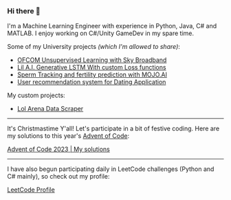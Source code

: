 ### Hi there 👋

I'm a Machine Learning Engineer with experience in Python, Java, C# and MATLAB. 
I enjoy working on C#/Unity GameDev in my spare time.

Some of my University projects _(which I'm allowed to share)_: 

- [OFCOM Unsupervised Learning with Sky Broadband](https://github.com/MikeMNelhams/SkyBroadbandProject)
- [Lil A.I. Generative LSTM With custom Loss functions](https://github.com/MikeMNelhams/Lil-A.I.-Approaches-to-Rap-Lyric-Generation)
- [Sperm Tracking and fertility prediction with MOJO.AI](https://github.com/MikeMNelhams/SpermTracking)
- [User recommendation system for Dating Application](https://github.com/MikeMNelhams/Recommender-System-for-User-User-Ratings)

My custom projects:
- [Lol Arena Data Scraper](https://github.com/MikeMNelhams/LoL_ArenaDataScraper)
  
---

 It's Christmastime Y'all! Let's participate in a bit of festive coding. Here are my solutions to this year's [Advent of Code](https://adventofcode.com/2023):

[Advent of Code 2023 | My solutions](https://github.com/MikeMNelhams/Advent-of-Code-2023)

---

I have also begun participating daily in LeetCode challenges (Python and C# mainly), so check out my profile:

[LeetCode Profile](https://leetcode.com/MikeMNelhams/)
